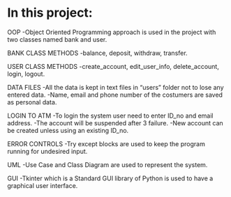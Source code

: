   In this project:
=================================================================================================
OOP
	-Object Oriented Programming approach is used in the project with two classes named bank and user.

BANK CLASS METHODS
	-balance, deposit, withdraw, transfer.

USER CLASS METHODS
	-create_account, edit_user_info, delete_account, login, logout.

DATA FILES
	-All the data is kept in text files in “users” folder not to lose any entered data.
	-Name, email and phone number of the costumers are saved as personal data.

LOGIN TO ATM
	-To login the system user need to enter ID_no and email address.
	-The account will be suspended after 3 failure.
	-New account can be created unless using an existing ID_no.

ERROR CONTROLS
	-Try except blocks are used to keep the program running for undesired input.

UML
	-Use Case and Class Diagram are used to represent the system.

GUI
	-Tkinter which is a Standard GUI library of Python is used to have a graphical user interface.
